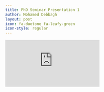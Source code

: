 ```yaml
---
title: PhD Seminar Presentation 1
author: Mohamed Debbagh
layout: post
icon: fa-duotone fa-leafy-green
icon-style: regular
---
```




<div><iframe  src="https://www.youtube.com/embed/eExOkKe-A_o" title="YouTube video player" frameborder="0" allow="accelerometer; autoplay; clipboard-write; encrypted-media; gyroscope; picture-in-picture; web-share" allowfullscreen></iframe></div>
